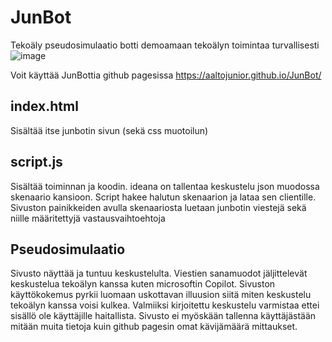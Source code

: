 # JunBot
Tekoäly pseudosimulaatio botti demoamaan tekoälyn toimintaa turvallisesti
![image](https://github.com/AaltoJunior/JunBot/assets/167991783/d52ed1dd-e41e-4a27-9c73-d2ef9dc68e29)


Voit käyttää JunBottia github pagesissa https://aaltojunior.github.io/JunBot/

## index.html
Sisältää itse junbotin sivun (sekä css muotoilun)

## script.js
Sisältää toiminnan ja koodin. ideana on tallentaa keskustelu json muodossa skenaario kansioon.
Script hakee halutun skenaarion ja lataa sen clientille.
Sivuston painikkeiden avulla skenaariosta luetaan junbotin viestejä sekä niille määritettyjä vastausvaihtoehtoja

## Pseudosimulaatio
Sivusto näyttää ja tuntuu keskustelulta. Viestien sanamuodot jäljittelevät keskustelua tekoälyn kanssa kuten microsoftin Copilot.
Sivuston käyttökokemus pyrkii luomaan uskottavan illuusion siitä miten keskustelu tekoälyn kanssa voisi kulkea.
Valmiiksi kirjoitettu keskustelu varmistaa ettei sisällö ole käyttäjille haitallista. Sivusto ei myöskään tallenna käyttäjästään mitään muita tietoja kuin github pagesin omat kävijämäärä mittaukset.
